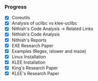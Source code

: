 ### Progress
- [x] Coreutils
- [x] Analysis of uclibc vs klee-uclibc
- [x] Nithish's Code Analysis -> Related Links
- [x] Nithish's Code Analysis
- [x] Nithish's Reports
- [x] EXE Research Paper
- [x] Examples (Regex, islower and maze)
- [x] Linux Installation
- [x] KLEE Installation
- [x] King's Research Paper
- [x] KLEE's Research Paper
